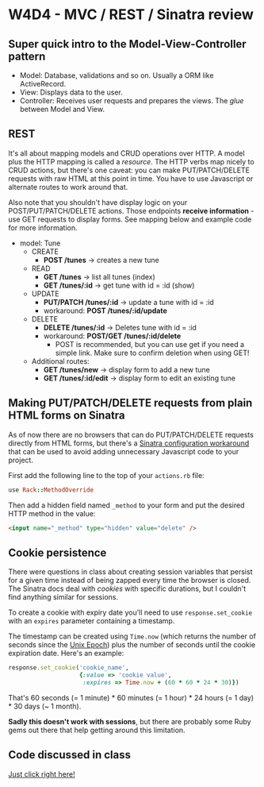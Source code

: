 # W4D4 - MVC / REST / Sinatra review

## Super quick intro to the Model-View-Controller pattern

* Model: Database, validations and so on. Usually a ORM like ActiveRecord.
* View: Displays data to the user.
* Controller: Receives user requests and prepares the views. The _glue_ between Model and View.

## REST

It's all about mapping models and CRUD operations over HTTP. A model plus the HTTP mapping is called a _resource_. The HTTP verbs map nicely to CRUD actions, but there's one caveat: you can make PUT/PATCH/DELETE requests with raw HTML at this point in time. You have to use Javascript or alternate routes to work around that.

Also note that you shouldn't have display logic on your POST/PUT/PATCH/DELETE actions. Those endpoints **receive information** - use GET requests to display forms. See mapping below and example code for more information.

* model: Tune
    - CREATE
        + **POST /tunes** -> creates a new tune
    - READ
        + **GET /tunes** -> list all tunes (index)
        + **GET /tunes/:id** -> get tune with id = :id (show)
    - UPDATE
        + **PUT/PATCH /tunes/:id** -> update a tune with id = :id
        + workaround: **POST /tunes/:id/update**
    - DELETE
        + **DELETE /tunes/:id** -> Deletes tune with id = :id
        + workaround: **POST/GET /tunes/:id/delete**
            * POST is recommended, but you can use get if you need a simple link. Make sure to confirm deletion when using GET!
    - Additional routes:
        + **GET /tunes/new** -> display form to add a new tune
        + **GET /tunes/:id/edit** -> display form to edit an existing tune

## Making PUT/PATCH/DELETE requests from plain HTML forms on Sinatra

As of now there are no browsers that can do PUT/PATCH/DELETE requests directly from HTML forms, but there's a [Sinatra configuration workaround](http://www.sinatrarb.com/configuration.html#methodoverride---enabledisable-the-post-method-hack) that can be used to avoid adding unnecessary Javascript code to your project.

First add the following line to the top of your `actions.rb` file:

```ruby
use Rack::MethodOverride
```

Then add a hidden field named `_method` to your form and put the desired HTTP method in the value:

```html
<input name="_method" type="hidden" value="delete" />
```

## Cookie persistence

There were questions in class about creating session variables that persist for a given time instead of being zapped every time the browser is closed. The Sinatra docs deal with _cookies_ with specific durations, but I couldn't find anything similar for sessions.

To create a cookie with expiry date you'll need to use `response.set_cookie` with an `expires` parameter containing a timestamp.

The timestamp can be created using `Time.now` (which returns the number of seconds since the [Unix Epoch](https://en.wikipedia.org/wiki/Unix_time)) plus the number of seconds until the cookie expiration date. Here's an example:
```ruby
response.set_cookie('cookie_name',
                    {:value => 'cookie value',
                     :expires => Time.now + (60 * 60 * 24 * 30)})
```

That's 60 seconds (= 1 minute) * 60 minutes (= 1 hour) * 24 hours (= 1 day) * 30 days (~ 1 month).

**Sadly this doesn't work with sessions**, but there are probably some Ruby gems out there that help getting around this limitation.

## Code discussed in class

[Just click right here!](https://www.dropbox.com/s/cilbnrs4fed9vpx/w4d4-rest-sinatra.tgz?dl=1)
